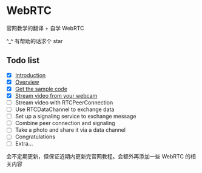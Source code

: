 # WebRTC

官网教学的翻译 + 自学 WebRTC

\^\_\^ 有帮助的话求个 star

## Todo list

- [x] [Introduction](./Introduction.md)
- [x] [Overview](./Overview.md)
- [x] [Get the sample code](./Start.md)
- [x] [Stream video from your webcam](./videoStream.md)
- [ ] Stream video with RTCPeerConnection
- [ ] Use RTCDataChannel to exchange data
- [ ] Set up a signaling service to exchange message
- [ ] Combine peer connection and signaling
- [ ] Take a photo and share it via a data channel
- [ ] Congratulations
- [ ] Extra...

会不定期更新，但保证近期内更新完官网教程。会额外再添加一些 WebRTC 的相关内容

